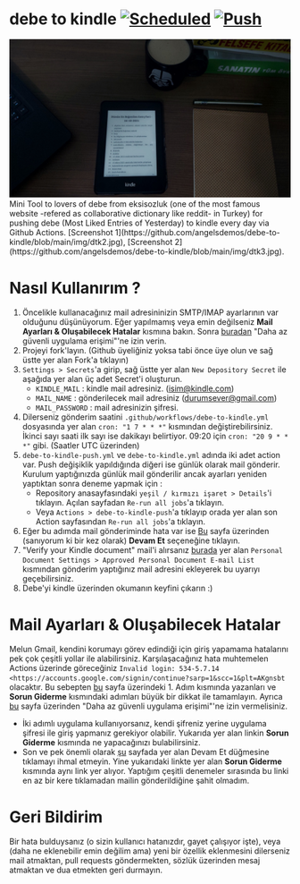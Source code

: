 # debe to kindle [![Scheduled](https://github.com/angelsdemos/debe-to-kindle/actions/workflows/debe-to-kindle.yml/badge.svg?branch=main&event=schedule)](https://github.com/angelsdemos/debe-to-kindle/actions/workflows/debe-to-kindle.yml) [![Push](https://github.com/angelsdemos/debe-to-kindle/actions/workflows/debe-to-kindle-push.yml/badge.svg)](https://github.com/angelsdemos/debe-to-kindle/actions/workflows/debe-to-kindle-push.yml)

<img src="img\dtk1.jpg" width="900">
Mini Tool to lovers of debe from eksisozluk (one of the most famous website -refered as collaborative dictionary like 
reddit- in Turkey) for pushing debe (Most Liked Entries of Yesterday) to kindle every day via Github Actions.
[Screenshot 1](https://github.com/angelsdemos/debe-to-kindle/blob/main/img/dtk2.jpg), [Screenshot 2](https://github.com/angelsdemos/debe-to-kindle/blob/main/img/dtk3.jpg).

# Nasıl Kullanırım ?
1. Öncelikle kullanacağınız mail adresininizin SMTP/IMAP ayarlarının var olduğunu düşünüyorum. Eğer yapılmamış veya emin
değilseniz **Mail Ayarları & Oluşabilecek Hatalar** kısmına bakın. Sonra [buradan](https://myaccount.google.com/lesssecureapps) 
"Daha az güvenli uygulama erişimi"'ne izin verin.
2. Projeyi fork'layın. (Github üyeliğiniz yoksa tabi önce üye olun ve sağ üstte yer alan Fork'a tıklayın)
3. `Settings > Secrets`'a girip, sağ üstte yer alan `New Depository Secret` ile aşağıda yer alan üç adet Secret'i oluşturun.
    * `KINDLE_MAIL` : kindle mail adresiniz. (isim@kindle.com)
    * `MAIL_NAME` : gönderilecek mail adresiniz (durumsever@gmail.com)
    * `MAIL_PASSWORD` : mail adresinizin şifresi.
4. Dilerseniz gönderim saatini `.github/workflows/debe-to-kindle.yml` dosyasında yer alan `cron: "1 7 * * *"` kısmından
değiştirebilirsiniz. İkinci sayı saati ilk sayı ise dakikayı belirtiyor. 09:20 için `cron: "20 9 * * *"` gibi. 
(Saatler UTC üzerinden)
5. `debe-to-kindle-push.yml` ve `debe-to-kindle.yml` adında iki adet action var. Push değişiklik yapıldığında diğeri ise
günlük olarak mail gönderir. Kurulum yaptığınızda günlük mail gönderilir ancak ayarları yeniden yaptıktan sonra deneme yapmak için :
   * Repository anasayfasındaki `yeşil / kırmızı işaret > Details`'i tıklayın. Açılan sayfadan `Re-run all jobs`'a tıklayın.
   * Veya `Actions > debe-to-kindle-push`'a tıklayıp orada yer alan son Action sayfasından `Re-run all jobs`'a tıklayın.
6. Eğer bu adımda mail gönderiminde hata var ise [Bu](https://accounts.google.com/b/0/DisplayUnlockCaptcha) 
sayfa üzerinden (sanıyorum ki bir kez olarak) **Devam Et** seçeneğine tıklayın.
7. "Verify your Kindle document" mail'i alırsanız [burada](https://www.amazon.com/mn/dcw/myx.html/ref=kinw_myk_redirect#/home/settings/payment)
yer alan `Personal Document Settings > Approved Personal Document E-mail List` kısmından gönderim yaptığınız mail adresini ekleyerek
bu uyarıyı geçebilirsiniz.
8. Debe'yi kindle üzerinden okumanın keyfini çıkarın :)

# Mail Ayarları & Oluşabilecek Hatalar
Melun Gmail, kendini korumayı görev edindiği için giriş yapamama hatalarını pek çok çeşitli yollar ile alabilirsiniz. Karşılaşacağınız
hata muhtemelen Actions üzerinde göreceğiniz `Invalid login: 534-5.7.14 <https://accounts.google.com/signin/continue?sarp=1&scc=1&plt=AKgnsbt`
olacaktır. Bu sebepten [bu](https://support.google.com/mail/answer/7126229) sayfa üzerindeki 1. Adım kısmında yazanları ve 
**Sorun Giderme** kısmındaki adımları büyük bir dikkat ile tamamlayın. Ayrıca [bu](https://myaccount.google.com/lesssecureapps)
sayfa üzerinden "Daha az güvenli uygulama erişimi"'ne izin vermelisiniz.
* İki adımlı uygulama kullanıyorsanız, kendi şifreniz yerine uygulama şifresi ile giriş yapmanız gerekiyor olabilir. Yukarıda
yer alan linkin **Sorun Giderme** kısmında ne yapacağınızı bulabilirsiniz.
* Son ve pek önemli olarak [şu](https://accounts.google.com/b/0/DisplayUnlockCaptcha) sayfada yer alan Devam Et düğmesine
tıklamayı ihmal etmeyin. Yine yukarıdaki linkte yer alan **Sorun Giderme** kısmında aynı link yer alıyor. Yaptığım çeşitli
denemeler sırasında bu linki en az bir kere tıklamadan mailin gönderildiğine şahit olmadım.

# Geri Bildirim
Bir hata bulduysanız (o sizin kullanıcı hatanızdır, gayet çalışıyor işte), veya (daha ne eklenebilir emin değilim ama) 
yeni bir özellik eklenmesini dilerseniz mail atmaktan, pull requests göndermekten, sözlük üzerinden mesaj atmaktan ve dua
etmekten geri durmayın.
